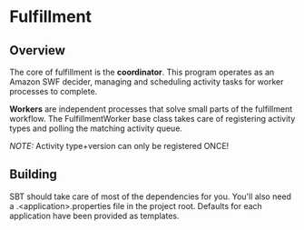 Fulfillment
===========

Overview
--------
The core of fulfillment is the **coordinator**. This program operates as an Amazon SWF decider, managing and scheduling
activity tasks for worker processes to complete.

**Workers** are independent processes that solve small parts of the fulfillment workflow. The FulfillmentWorker base
class takes care of registering activity types and polling the matching activity queue. 

*NOTE:* Activity type+version can only be registered ONCE!

Building
--------
SBT should take care of most of the dependencies for you.  You'll also need a
.\<application\>.properties file in the project root.  Defaults for each application have been provided
as templates.

